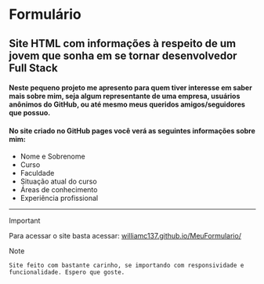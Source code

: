# Formulário
## Site HTML com informações à respeito de um jovem que sonha em se tornar desenvolvedor Full Stack

#### Neste pequeno projeto me apresento para quem tiver interesse em saber mais sobre mim, seja algum representante de uma empresa, usuários anônimos do GitHub, ou até mesmo meus queridos amigos/seguidores que possuo.
#### No site criado no GitHub pages você verá as seguintes informações sobre mim:
* Nome e Sobrenome
* Curso
* Faculdade
* Situação atual do curso
* Áreas de conhecimento
* Experiência profissional
------------
> [!important]
> Para acessar o site basta acessar: [williamc137.github.io/MeuFormulario/](williamc137.github.io/MeuFormulario/)

> [!NOTE]
> `Site feito com bastante carinho, se importando com responsividade e funcionalidade. Espero que goste.` 
